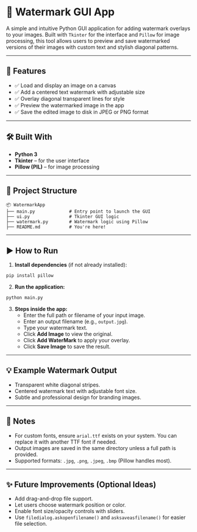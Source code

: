 # 📸 Watermark GUI App

A simple and intuitive Python GUI application for adding watermark overlays to your images. Built with `Tkinter` for the interface and `Pillow` for image processing, this tool allows users to preview and save watermarked versions of their images with custom text and stylish diagonal patterns.

---

## 🧩 Features

- ✅ Load and display an image on a canvas  
- ✅ Add a centered text watermark with adjustable size  
- ✅ Overlay diagonal transparent lines for style  
- ✅ Preview the watermarked image in the app  
- ✅ Save the edited image to disk in JPEG or PNG format  

---

## 🛠️ Built With

- **Python 3**
- **Tkinter** – for the user interface
- **Pillow (PIL)** – for image processing

---

## 📁 Project Structure

```
📦 WatermarkApp
├── main.py             # Entry point to launch the GUI
├── ui.py               # Tkinter GUI logic
├── watermark.py        # Watermark logic using Pillow
├── README.md           # You're here!
```

---

## ▶️ How to Run

1. **Install dependencies** (if not already installed):

```bash
pip install pillow
```

2. **Run the application:**

```bash
python main.py
```

3. **Steps inside the app:**
   - Enter the full path or filename of your input image.
   - Enter an output filename (e.g., `output.jpg`).
   - Type your watermark text.
   - Click **Add Image** to view the original.
   - Click **Add WaterMark** to apply your overlay.
   - Click **Save Image** to save the result.

---

## 💡 Example Watermark Output

- Transparent white diagonal stripes.
- Centered watermark text with adjustable font size.
- Subtle and professional design for branding images.

---

## 📌 Notes

- For custom fonts, ensure `arial.ttf` exists on your system. You can replace it with another TTF font if needed.
- Output images are saved in the same directory unless a full path is provided.
- Supported formats: `.jpg`, `.png`, `.jpeg`, `.bmp` (Pillow handles most).

---

## ✨ Future Improvements (Optional Ideas)

- Add drag-and-drop file support.
- Let users choose watermark position or color.
- Enable font size/opacity controls with sliders.
- Use `filedialog.askopenfilename()` and `asksaveasfilename()` for easier file selection.
